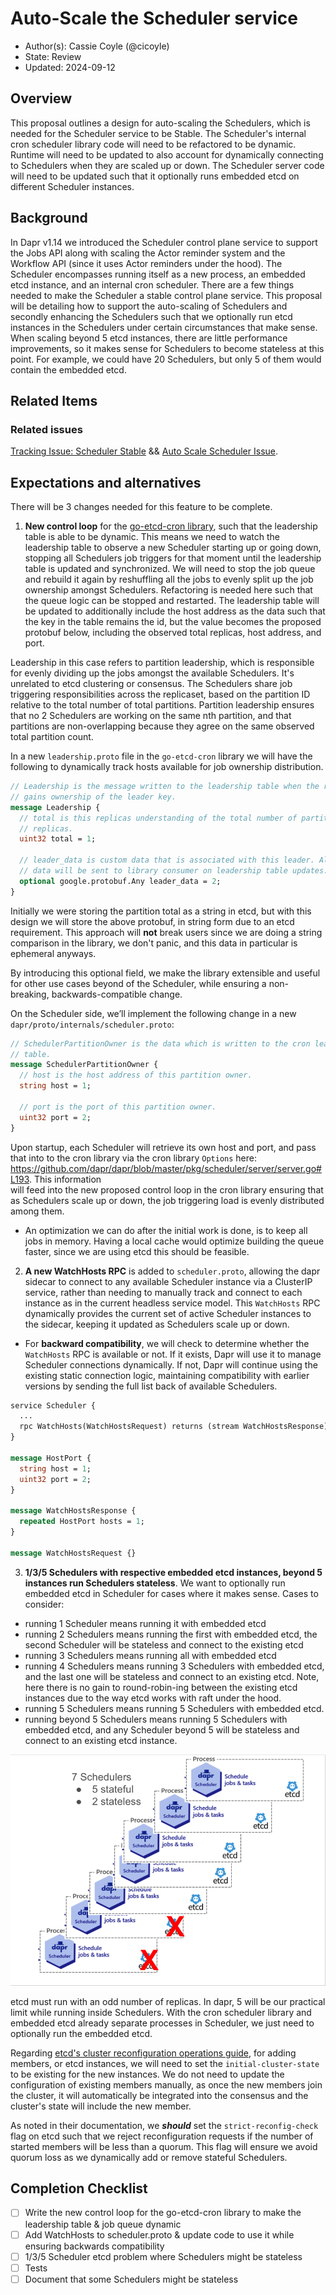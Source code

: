 # Auto-Scale the Scheduler service

* Author(s): Cassie Coyle (@cicoyle)
* State: Review
* Updated: 2024-09-12

## Overview

This proposal outlines a design for auto-scaling the Schedulers, which is needed for the Scheduler service to be Stable.
The Scheduler's internal cron scheduler library code will need to be refactored to be dynamic. Runtime will need to be
updated to also account for dynamically connecting to Schedulers when they are scaled up or down. The Scheduler server
code will need to be updated such that it optionally runs embedded etcd on different Scheduler instances.


## Background

In Dapr v1.14 we introduced the Scheduler control plane service to support the Jobs API along with scaling the Actor
reminder system and the Workflow API (since it uses Actor reminders under the hood). The Scheduler encompasses running
itself as a new process, an embedded etcd instance, and an internal cron scheduler. There are a few things needed to
make the Scheduler a stable control plane service. This proposal will be detailing how to support the auto-scaling of
Schedulers and secondly enhancing the Schedulers such that we optionally run etcd instances in the Schedulers under
certain circumstances that make sense. When scaling beyond 5 etcd instances, there are little performance improvements, 
so it makes sense for Schedulers to become stateless at this point. For example, we could have 20 Schedulers, but only
5 of them would contain the embedded etcd.

## Related Items

### Related issues

[Tracking Issue: Scheduler Stable](https://github.com/dapr/dapr/issues/7796) &&
[Auto Scale Scheduler Issue](https://github.com/dapr/dapr/issues/7912).

## Expectations and alternatives

There will be 3 changes needed for this feature to be complete. 

1. **New control loop** for the [go-etcd-cron library](https://github.com/diagridio/go-etcd-cron), such that the leadership table is able to be dynamic. This 
means we need to watch the leadership table to observe a new Scheduler starting up or going down, stopping all Schedulers 
job triggers for that moment until the leadership table is updated and synchronized. We will need to stop the job queue 
and rebuild it again by reshuffling all the jobs to evenly split up the job ownership amongst Schedulers. Refactoring is
needed here such that the queue logic can be stopped and restarted. The leadership table will be updated to additionally
include the host address as the data such that the key in the table remains the id, but the value becomes the proposed
protobuf below, including the observed total replicas, host address, and port.

Leadership in this case refers to partition leadership, which is responsible for evenly dividing up the jobs amongst the 
available Schedulers. It's unrelated to etcd clustering or consensus. The Schedulers share job triggering responsibilities 
across the replicaset, based on the partition ID relative to the total number of total partitions. Partition leadership 
ensures that no 2 Schedulers are working on the same nth partition, and that partitions are non-overlapping because they
agree on the same observed total partition count.

In a new `leadership.proto` file in the `go-etcd-cron` library we will have the following to dynamically track hosts 
available for job ownership distribution.
```protobuf
// Leadership is the message written to the leadership table when the replica
// gains ownership of the leader key.
message Leadership {
  // total is this replicas understanding of the total number of partition
  // replicas.
  uint32 total = 1;

  // leader_data is custom data that is associated with this leader. All leader
  // data will be sent to library consumer on leadership table updates.
  optional google.protobuf.Any leader_data = 2;
}
```

Initially we were storing the partition total as a string in etcd, but with this design we will store the above protobuf,
in string form due to an etcd requirement. This approach will **not** break users since we are doing a string comparison
in the library, we don't panic, and this data in particular is ephemeral anyways.

By introducing this optional field, we make the library extensible and useful for other use cases beyond of the 
Scheduler, while ensuring a non-breaking, backwards-compatible change. 

On the Scheduler side, we’ll implement the following change in a new `dapr/proto/internals/scheduler.proto`:
```protobuf
// SchedulerPartitionOwner is the data which is written to the cron leadership
// table.
message SchedulerPartitionOwner {
  // host is the host address of this partition owner.
  string host = 1;

  // port is the port of this partition owner.
  uint32 port = 2;
}
```

Upon startup, each Scheduler will retrieve its own host and port, and pass that into to the cron library via the cron
library `Options` here: https://github.com/dapr/dapr/blob/master/pkg/scheduler/server/server.go#L193. This information  
will feed into the new proposed control loop in the cron library ensuring that as Schedulers scale up or down, the 
job triggering load is evenly distributed among them.

- An optimization we can do after the initial work is done, is to keep all jobs in memory. Having a local cache 
would optimize building the queue faster, since we are using etcd this should be feasible. 

2. **A new WatchHosts RPC** is added to `scheduler.proto`, allowing the dapr sidecar to connect to any available Scheduler 
instance via a ClusterIP service, rather than needing to manually track and connect to each instance as in the current 
headless service model. This `WatchHosts` RPC dynamically provides the current set of active Scheduler instances to the 
sidecar, keeping it updated as Schedulers scale up or down.

- For **backward compatibility**, we will check to determine whether the `WatchHosts` RPC is available or not. If it 
exists, Dapr will use it to manage Scheduler connections dynamically. If not, Dapr will continue using the existing 
static connection logic, maintaining compatibility with earlier versions by sending the full list back of available 
Schedulers.

```protobuf
service Scheduler {
  ...
  rpc WatchHosts(WatchHostsRequest) returns (stream WatchHostsResponse) {}
}

message HostPort {
  string host = 1;
  uint32 port = 2;
}

message WatchHostsResponse {
  repeated HostPort hosts = 1;
}

message WatchHostsRequest {}

```

3. **1/3/5 Schedulers with respective embedded etcd instances, beyond 5 instances run Schedulers stateless**. We want to
optionally run embedded etcd in Scheduler for cases where it makes sense. Cases to consider:
- running 1 Scheduler means running it with embedded etcd
- running 2 Schedulers means running the first with embedded etcd, the second Scheduler will be stateless and connect to
the existing etcd
- running 3 Schedulers means running all with embedded etcd
- running 4 Schedulers means running 3 Schedulers with embedded etcd, and the last one will be stateless and connect to
an existing etcd. Note, here there is no gain to round-robin-ing between the existing etcd instances due to the way 
etcd works with raft under the hood.
- running 5 Schedulers means running 5 Schedulers with embedded etcd.
- running beyond 5 Schedulers means running 5 Schedulers with embedded etcd, and any Scheduler beyond 5 will be 
stateless and connect to an existing etcd instance.

![Stateless Schedulers Example](./resources/20240912-R-scheduler-auto-scale/statelessSchedulersExample.png)

etcd must run with an odd number of replicas. In dapr, 5 will be our practical limit while running inside Schedulers. 
With the cron scheduler library and embedded etcd already separate processes in Scheduler, we just need to optionally 
run the embedded etcd.

Regarding [etcd's cluster reconfiguration operations guide](https://etcd.io/docs/v3.3/op-guide/runtime-configuration/#cluster-reconfiguration-operations),
for adding members, or etcd instances, we will need to set the `initial-cluster-state` to be existing for the new 
instances. We do not need to update the configuration of existing members manually, as once the new members join the 
cluster, it will automatically be integrated into the consensus and the cluster's state will include the new member. 

As noted in their documentation, we _**should**_ set the `strict-reconfig-check` flag on etcd such that we reject
reconfiguration requests if the number of started members will be less than a quorum. This flag will ensure we avoid
quorum loss as we dynamically add or remove stateful Schedulers.

## Completion Checklist

- [ ] Write the new control loop for the go-etcd-cron library to make the leadership table & job queue dynamic
- [ ] Add WatchHosts to scheduler.proto & update code to use it while ensuring backwards compatibility
- [ ] 1/3/5 Scheduler etcd problem where Schedulers might be stateless
- [ ] Tests
- [ ] Document that some Schedulers might be stateless